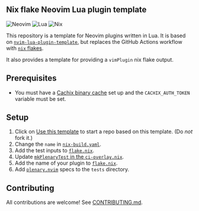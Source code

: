 ## Nix flake Neovim Lua plugin template

![Neovim](https://img.shields.io/badge/NeoVim-%2357A143.svg?&style=for-the-badge&logo=neovim&logoColor=white)
![Lua](https://img.shields.io/badge/lua-%232C2D72.svg?style=for-the-badge&logo=lua&logoColor=white)
![Nix](https://img.shields.io/badge/nix-0175C2?style=for-the-badge&logo=NixOS&logoColor=white)

This repository is a template for Neovim plugins written in Lua.
It is based on [`nvim-lua-plugin-template`](https://github.com/nvim-lua/nvim-lua-plugin-template),
but replaces the GitHub Actions workflow with [`nix` flakes](https://nixos.wiki/wiki/Flakes).

It also provides a template for providing a `vimPlugin` nix flake output.


## Prerequisites

* You must have a [Cachix binary cache](https://app.cachix.org/cache) set up and the `CACHIX_AUTH_TOKEN` variable must be set.


## Setup

1. Click on [Use this template](https://github.com/MrcJkb/nvim-lua-nix-plugin-template/generate) to start a repo based on this template. (Do _not_ fork it.)
2. Change the `name` in [`nix-build.yaml`](./.github/workflows/nix-build.yml).
3. Add the test inputs to [`flake.nix`](./flake.nix).
4. Update [`mkPlenaryTest` in the `ci-overlay.nix`](./nix/ci-overlay.nix).
5. Add the name of your plugin to [`flake.nix`](./flake.nix).
6. Add [`plenary.nvim`](https://github.com/nvim-lua/plenary.nvim) specs to the `tests` directory.


## Contributing

All contributions are welcome!
See [CONTRIBUTING.md](./CONTRIBUTING.md).
